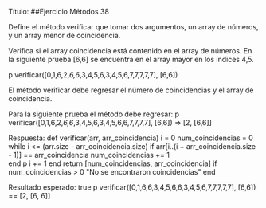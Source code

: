 Título:
##Ejercicio Métodos 38

Define el método verificar que tomar dos argumentos, un array de números, y un array menor de coincidencia. 

Verifica si el array coincidencia está contenido en el array de números. En la siguiente prueba [6,6] se encuentra en el array mayor en los índices 4,5.

p verificar([0,1,6,2,*6,6*,3,4,5,6,3,4,5,6,7,7,7,7,7], [6,6])

El método verificar debe regresar el número de coincidencias y el array de coincidencia.

Para la siguiente prueba el método debe regresar:
p verificar([0,1,6,2,*6,6*,3,4,5,6,3,4,5,6,6,7,7,7,7], [6,6])
=>
[2, [6,6]]

Respuesta:
def verificar(arr, arr_coincidencia)
  i = 0
  num_coincidencias = 0
  while i <= (arr.size - arr_coincidencia.size)
      if arr[i..(i + arr_coincidencia.size - 1)] == arr_coincidencia
          num_coincidencias += 1    
      end
      p i += 1
  end
  return [num_coincidencias, arr_coincidencia] if num_coincidencias > 0
  "No se encontraron coincidencias"
end


Resultado esperado: true
p verificar([0,1,6,6,3,4,5,6,6,3,4,5,6,7,7,7,7,7], [6,6]) == [2, [6, 6]]

